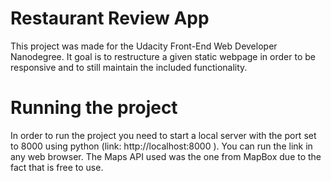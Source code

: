 # Restaurant Review App

This project was made for the Udacity Front-End Web Developer Nanodegree. It goal is to restructure a given static webpage in order to be responsive and to still maintain the included functionality.

# Running the project

In order to run the project you need to start a local server with the port set to 8000 using python (link: http://localhost:8000 ). You can run the link in any web browser. The Maps API used was the one from MapBox due to the fact that is free to use.
